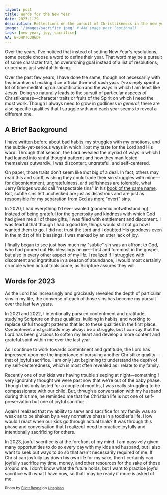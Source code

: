 ```yaml
---
layout: post
title: Words for the New Year
date: 2023-1-29
description: Reflections on the pursuit of Christlikeness in the new year.
image: '/images/sacrifice.jpeg' # Add image post (optional)
tags: [new year, joy, sacrifice]
GA: G-DHPTC39GDF
---
```


Over the years, I've noticed that instead of setting New Year's resolutions, some people choose a word to define their year. That word may be a pursuit of some character trait, an overarching goal instead of a list of resolutions, or perhaps just wishful thinking. 

Over the past few years, I have done the same, though not necessarily with the intention of making it an official theme of each year. I've simply spent a lot of time meditating on sanctification and the ways in which I am least like Jesus. Doing so naturally leads to the pursuit of particular aspects of Christlikeness—character traits or fruits of the Spirit on which I need the most work. Though I always need to grow in godliness *in general*, there are also specific qualities that I struggle with and each year seems to reveal a different one.

## A Brief Background

I <u><a href="https://meredithcook.ml/2022/02/05/climbing-the-slide">have written before</a></u> about bad habits, my struggles with my emotions, and the subtle-yet-serious ways in which I lost my taste for the Lord and His word. Through that season, the Lord revealed the myriad of ways in which I had leaned into sinful thought patterns and how they manifested themselves outwardly. I was discontent, ungrateful, and self-centered. 

On paper, those traits don't seem like *that* big of a deal. In fact, others may read this and scoff, wishing they could trade their sin struggles with mine—for discontentment, ungratefulness, and selfishness are tolerable, what Jerry Bridges would call "respectable sins" in his <u><a href="https://amzn.to/3WHvj2R"> book of the same name</a></u>. But, subtle sins left unchecked are just as disastrous and are just as responsible for my separation from God as more "overt" sins. 

In 2020, I had everything I'd ever wanted (pandemic notwithstanding). Instead of being grateful for the generosity and kindness with which God had given me all of these gifts, I was filled with entitlement and discontent. I was fearful that though I had a good life, things would still not go how I wanted them to go. I did not trust the Lord and I doubted His goodness even in the midst of his blessings. I was marked by an utter lack of joy. 

I finally began to see just how much my "subtle" sin was an affront to God, who had poured out His blessings on me—first and foremost in the gospel, but also in every other aspect of my life. I realized if I struggled with discontent and ingratitude in a season of abundance, I would most certainly crumble when actual trials come, as Scripture assures they will.

## Words for 2023

As the Lord has increasingly and graciously revealed the depth of particular sins in my life, the converse of each of those sins has become my pursuit over the last few years. 

In 2021 and 2022, I intentionally pursued contentment and gratitude, studying Scripture on these qualities, building in habits, and working to replace sinful thought patterns that led to these qualities in the first place. Contentment and gratitude may always be a struggle, but I can say that the Lord has been gracious to soften my heart and develop a more content and grateful spirit within me over the last year.

As I continue to work towards contentment and gratitude, the Lord has impressed upon me the importance of pursuing another Christlike quality—that of joyful sacrifice. I am only just beginning to understand the depth of my self-centeredness, which is most often revealed as I relate to my family.

Recently one of our kids was having trouble sleeping at night—something I very ignorantly thought we were past now that we're out of the baby phase. Though this only lasted for a couple of months, I was really struggling to be compassionate with our child. But, through a conversation with my husband during this time, he reminded me that the Christian life is not one of self-preservation but one of joyful sacrifice.  

Again I realized that my ability to serve and sacrifice for my family was so weak as to be shaken by a very normative phase in a toddler's life. How would I react when our kids go through actual trials? It was through this phase and conversation that I realized I need to practice joyfully and intentionally sacrificing for others. 

In 2023, joyful sacrifice is at the forefront of my mind. I am passively given many opportunities to do so every day with my kids and husband, but I also want to seek out ways to do so that aren't necessarily required of me. If Christ can joyfully lay down his own life for my sake, then I certainly can joyfully sacrifice my time, money, and other resources for the sake of those around me. I don't know what the future holds, but I want to practice joyful sacrifice with what I have now, so that I may be ready if more is asked of me.



<sub>Photo by <a href="https://unsplash.com/@eliottreyna?utm_source=unsplash&utm_medium=referral&utm_content=creditCopyText">Eliott Reyna</a> on <a href="https://unsplash.com/s/photos/sacrifice?utm_source=unsplash&utm_medium=referral&utm_content=creditCopyText">Unsplash</a></sub>
  


